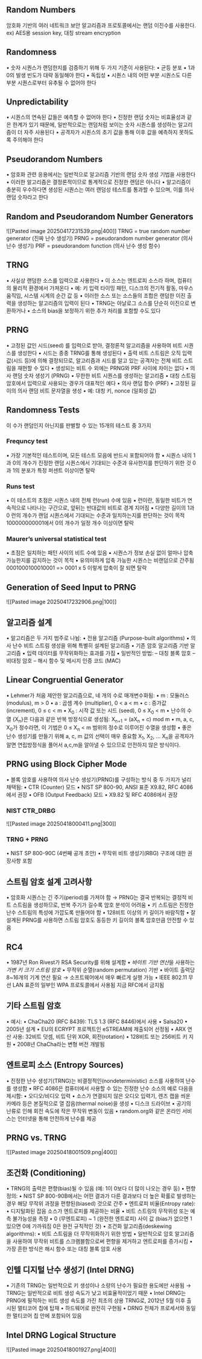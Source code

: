 ## Random Numbers
암호화 기반의 여러 네트워크 보안 알고리즘과 프로토콜에서는 랜덤 이진수를 사용한다.
ex) AES용 session key, 대칭 stream encryption
## Randomness
• 숫자 시퀀스가 랜덤한지를 검증하기 위해 두 가지 기준이 사용된다:
	•	균등 분포
		▪ 1과 0의 발생 빈도가 대략 동일해야 한다
	•	독립성
		▪ 시퀀스 내의 어떤 부분 시퀀스도 다른 부분 시퀀스로부터 유추될 수 없어야 한다
## Unpredictability
• 시퀀스의 연속된 값들은 예측할 수 없어야 한다
	•	진정한 랜덤 숫자는 비효율성과 같은 한계가 있기 때문에, 일반적으로는 랜덤처럼 보이는 숫자 시퀀스를 생성하는 알고리즘이 더 자주 사용된다
	•	공격자가 시퀀스의 초기 값을 통해 이후 값을 예측하지 못하도록 주의해야 한다
## Pseudorandom Numbers
• 암호화 관련 응용에서는 일반적으로 알고리즘 기반의 랜덤 숫자 생성 기법을 사용한다
• 이러한 알고리즘은 결정론적이므로 통계적으로 진정한 랜덤은 아니다
• 알고리즘이 충분히 우수하다면 생성된 시퀀스는 여러 랜덤성 테스트를 통과할 수 있으며, 이를 의사 랜덤 숫자라고 한다
## Random and Pseudorandom Number Generators
![[Pasted image 20250417231539.png|400]]
TRNG = true random number generator (진짜 난수 생성기)
PRNG = pseudorandom number generator (의사 난수 생성기)
PRF = pseudorandom function (의사 난수 생성 함수)

## TRNG
• 사실상 랜덤한 소스를 입력으로 사용한다
• 이 소스는 엔트로피 소스라 하며, 컴퓨터의 물리적 환경에서 가져온다
	•	예: 키 입력 타이밍 패턴, 디스크의 전기적 활동, 마우스 움직임, 시스템 시계의 순간 값 등
	•	이러한 소스 또는 소스들의 조합은 랜덤한 이진 출력을 생성하는 알고리즘의 입력이 된다
• TRNG는 아날로그 소스를 단순히 이진으로 변환하거나
• 소스의 bias을 보정하기 위한 추가 처리를 포함할 수도 있다
## PRNG
• 고정된 값인 시드(seed) 를 입력으로 받아, 결정론적 알고리즘을 사용하여 비트 시퀀스를 생성한다
	•	시드는 종종 TRNG를 통해 생성된다
• 출력 비트 스트림은 오직 입력 값(시드 등)에 의해 결정되므로, 알고리즘과 시드를 알고 있는 공격자는 전체 비트 스트림을 재현할 수 있다
• 생성되는 비트 수 외에는 PRNG와 PRF 사이에 차이는 없다
•	의사 랜덤 숫자 생성기 (PRNG)
	•	무한한 비트 시퀀스를 생성하는 알고리즘
	•	대칭 스트림 암호에서 입력으로 사용되는 경우가 대표적인 예다
•	의사 랜덤 함수 (PRF)
	•	고정된 길이의 의사 랜덤 비트 문자열을 생성
	•	예: 대칭 키, nonce (일회성 값)
## Randomness Tests
이 수가 랜덤인지 아닌지를 판별할 수 있는 15개의 테스트 중 3가지
### Frequncy test
▪ 가장 기본적인 테스트이며, 모든 테스트 모음에 반드시 포함되어야 함
▪ 시퀀스 내의 1과 0의 개수가 진정한 랜덤 시퀀스에서 기대되는 수준과 유사한지를 판단하기 위한 것
0과 1의 분포가 특정 퍼센트 이상이면 탈락
### Runs test
▪ 이 테스트의 초점은 시퀀스 내의 전체 런(run) 수에 있음
▪ 런이란, 동일한 비트가 연속적으로 나타나는 구간으로, 앞뒤는 반대값의 비트로 경계 지어짐
▪ 다양한 길이의 1과 0 런의 개수가 랜덤 시퀀스에서 기대되는 수준과 일치하는지를 판단하는 것이 목적
100000000001에서 0의 개수가 일정 개수 이상이면 탈락
### Maurer’s universal statistical test
▪ 초점은 일치하는 패턴 사이의 비트 수에 있음
▪ 시퀀스가 정보 손실 없이 얼마나 압축 가능한지를 감지하는 것이 목적
▪ 유의미하게 압축 가능한 시퀀스는 비랜덤으로 간주됨
0001000100010001 => 0001 x 5 이렇게 압축이 잘 되면 탈락
## Generation of Seed Input to PRNG
![[Pasted image 20250417232906.png|100]]
## 알고리즘 설계
•	알고리즘은 두 가지 범주로 나뉨:
•	전용 알고리즘 (Purpose-built algorithms)
	▪ 의사 난수 비트 스트림 생성을 위해 특별히 설계된 알고리즘
•	기존 암호 알고리즘 기반 알고리즘
	▪ 입력 데이터를 무작위화하는 효과를 가짐
	▪ 일반적인 방법:
		– 대칭 블록 암호
		– 비대칭 암호
		– 해시 함수 및 메시지 인증 코드 (MAC)
## Linear Congruential Generator
•	Lehmer가 처음 제안한 알고리즘으로, 네 개의 수로 매개변수화됨:
	•	m : 모듈러스 (modulus), m > 0
	•	a : 곱셈 계수 (multiplier), 0 < a < m
	•	c : 증가값 (increment), 0 ≤ c < m
	•	X<sub>0</sub> : 시작 값 또는 시드 (seed), 0 ≤ X<sub>0</sub> < m
•	난수의 수열 \{X<sub>n</sub>\}은 다음과 같은 반복 방정식으로 생성됨:
	X<sub>n+1</sub> = (aX<sub>n</sub> + c) mod m
•	m, a, c, X<sub>0</sub>가 정수라면, 이 기법은 0 ≤ X<sub>n</sub> < m 범위의 정수로 이루어진 수열을 생성함
•	좋은 난수 생성기를 만들기 위해 a, c, m 값의 선택이 매우 중요함
X<sub>1</sub>, X<sub>2</sub>, ... X<sub>n</sub>을 공격자가 알면 연립방정식을 풀어서 a,c,m을 알아낼 수 있으므로 안전하지 않은 방식이다.
## PRNG using Block Cipher Mode
•	블록 암호를 사용하여 의사 난수 생성기(PRNG)를 구성하는 방식 중 두 가지가 널리 채택됨:
•	CTR (Counter) 모드
	•	NIST SP 800-90, ANSI 표준 X9.82, RFC 4086에서 권장
•	OFB (Output Feedback) 모드
	•	X9.82 및 RFC 4086에서 권장
### NIST CTR_DRBG
![[Pasted image 20250418000411.png|300]]
### TRNG + PRNG
•	NIST SP 800-90C (4번째 공개 초안)
•	무작위 비트 생성기(RBG) 구조에 대한 권장사항 포함
## 스트림 암호 설계 고려사항
•	암호화 시퀀스는 긴 주기(period)를 가져야 함
	→ PRNG는 결국 반복되는 결정적 비트 스트림을 생성하므로, 반복 주기가 길수록 암호 분석이 어려움
•	키 스트림은 진정한 난수 스트림의 특성에 가깝도록 만들어야 함
•	128비트 이상의 키 길이가 바람직함
•	잘 설계된 PRNG를 사용하면 스트림 암호도 동등한 키 길이의 블록 암호만큼 안전할 수 있음
## RC4
•	1987년 Ron Rivest가 RSA Security를 위해 설계함
•	*바이트 기반 연산*을 사용하는 *가변 키 크기 스트림 암호*
•	무작위 순열(random permutation) 기반
•	바이트 출력당 8~16개의 기계 연산 필요 → 소프트웨어에서 매우 빠르게 실행 가능
•	IEEE 802.11 무선 LAN 표준의 일부인 WPA 프로토콜에서 사용됨
지금 RFC에서 금지됨
## 기타 스트림 암호
•	예시:
•	ChaCha20 (RFC 8439): TLS 1.3 (RFC 8446)에서 사용
•	Salsa20
	•	2005년 설계
	•	EU의 ECRYPT 프로젝트인 eSTREAM에 제출되어 선정됨
	•	ARX 연산 사용: 32비트 덧셈, 비트 단위 XOR, 회전(rotation)
	•	128비트 또는 256비트 키 지원
	•	2008년 ChaCha라는 변형 버전 개발됨
## 엔트로피 소스 (Entropy Sources)
•	진정한 난수 생성기(TRNG)는 비결정적인(nondeterministic) 소스를 사용하여 난수를 생성함
•	RFC 4086은 컴퓨터에서 사용할 수 있는 진정한 난수 소스의 예로 다음을 제시함:
•	오디오/비디오 입력
	•	소스가 연결되지 않은 오디오 입력기, 렌즈 캡을 씌운 카메라 등은 본질적으로 열 잡음(thermal noise)을 생성
•	디스크 드라이브
	•	공기의 난류로 인해 회전 속도에 작은 무작위 변동이 있음
•	random.org와 같은 온라인 서비스는 인터넷을 통해 안전하게 난수를 제공
## PRNG vs. TRNG
![[Pasted image 20250418001509.png|400]]
## 조건화 (Conditioning)
•	TRNG의 출력은 편향(bias)될 수 있음 (예: 1이 0보다 더 많이 나오는 경우 등)
•	편향 정의:
	•	NIST SP 800-90B에서는 어떤 결과가 다른 결과보다 더 높은 확률로 발생하는 경우 해당 무작위 과정을 편향된(biased) 것으로 간주
•	엔트로피 비율(Entropy rate):
	•	디지털화된 잡음 소스가 엔트로피를 제공하는 비율
	•	비트 스트링의 무작위성 또는 예측 불가능성을 측정
	•	0 (무엔트로피) ~ 1 (완전한 엔트로피) 사이 값 (bias가 없으면 1 있으면 0에 가까워짐 0은 완전 규칙적인 것)
•	조건화 알고리즘(deskewing algorithms):
	•	비트 스트림을 더 무작위화하기 위한 방법
•	일반적으로 암호 알고리즘을 사용하여 무작위 비트를 스크램블함으로써 편향을 제거하고 엔트로피를 증가시킴
	•	가장 흔한 방식은 해시 함수 또는 대칭 블록 암호 사용
## 인텔 디지털 난수 생성기 (Intel DRNG)
•	기존의 TRNG는 일반적으로 키 생성이나 소량의 난수가 필요한 용도에만 사용됨
→ TRNG는 일반적으로 비트 생성 속도가 낮고 비효율적이었기 때문
•	Intel DRNG는 PRNG에 필적하는 비트 생성 속도를 가진 최초의 상용 TRNG로, 2012년 5월 이후 출시된 멀티코어 칩에 탑재
	•	하드웨어로 완전히 구현됨
	•	DRNG 전체가 프로세서와 동일한 멀티코어 칩 안에 포함되어 있음
## Intel DRNG Logical Structure
![[Pasted image 20250418001927.png|400]]



